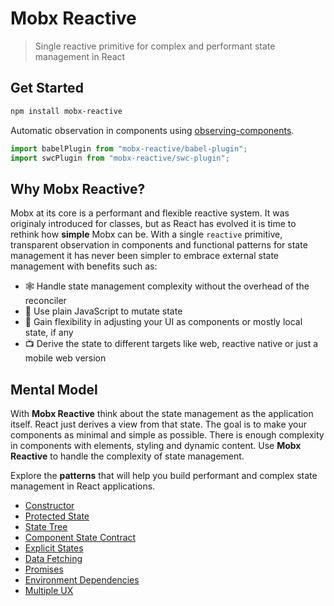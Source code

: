 # Mobx Reactive

> Single reactive primitive for complex and performant state management in React

## Get Started

```sh
npm install mobx-reactive
```

Automatic observation in components using [observing-components](https://github.com/christianalfoni/observing-components).

```ts
import babelPlugin from "mobx-reactive/babel-plugin";
import swcPlugin from "mobx-reactive/swc-plugin";
```

## Why Mobx Reactive?

Mobx at its core is a performant and flexible reactive system. It was originaly introduced for classes, but as React has evolved it is time to rethink how **simple** Mobx can be. With a single `reactive` primitive, transparent observation in components and functional patterns for state management it has never been simpler to embrace external state management with benefits such as:

- 🕸 Handle state management complexity without the overhead of the reconciler
- 🍎 Use plain JavaScript to mutate state
- 🌲 Gain flexibility in adjusting your UI as components or mostly local state, if any
- 📺 Derive the state to different targets like web, reactive native or just a mobile web version

## Mental Model

With **Mobx Reactive** think about the state management as the application itself. React just derives a view from that state. The goal is to make your components as minimal and simple as possible. There is enough complexity in components with elements, styling and dynamic content. Use **Mobx Reactive** to handle the complexity of state management.

Explore the **patterns** that will help you build performant and complex state management in React applications.

- [Constructor](./docs/01_pattern_constructor.md)
- [Protected State](./docs/02_pattern_protected_state.md)
- [State Tree](./docs/03_pattern_state_tree.md)
- [Component State Contract](./docs/04_pattern_component_state_contract.md)
- [Explicit States](./docs/05_pattern_explicit_states.md)
- [Data Fetching](./docs/06_pattern_data_fetching.md)
- [Promises](./docs/07_pattern_promises.md)
- [Environment Dependencies](./docs/08_pattern_environment_dependencies.md)
- [Multiple UX](./docs/09_pattern_multiple_ux.md)
